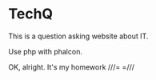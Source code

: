 TechQ
=====

This is a question asking website about IT.

Use php with phalcon.

OK, alright. It's my homework ///= =///
